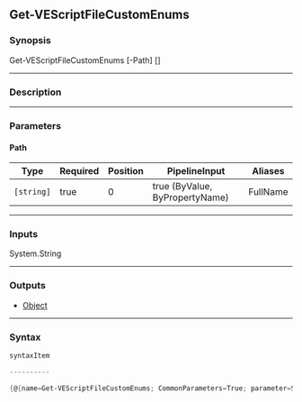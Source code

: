 Get-VEScriptFileCustomEnums
---------------------------

### Synopsis

Get-VEScriptFileCustomEnums [-Path] <string> [<CommonParameters>]

---

### Description

---

### Parameters
#### **Path**

|Type      |Required|Position|PipelineInput                 |Aliases |
|----------|--------|--------|------------------------------|--------|
|`[string]`|true    |0       |true (ByValue, ByPropertyName)|FullName|

---

### Inputs
System.String

---

### Outputs
* [Object](https://learn.microsoft.com/en-us/dotnet/api/System.Object)

---

### Syntax
```PowerShell
syntaxItem
```
```PowerShell
----------
```
```PowerShell
{@{name=Get-VEScriptFileCustomEnums; CommonParameters=True; parameter=System.Object[]}}
```

